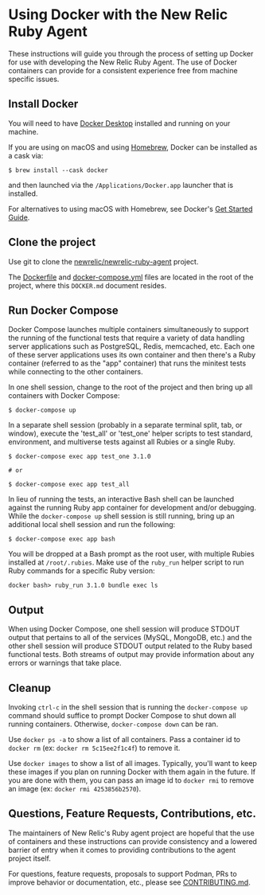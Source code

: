 # Using Docker with the New Relic Ruby Agent

These instructions will guide you through the process of setting up Docker for
use with developing the New Relic Ruby Agent. The use of Docker containers can
provide for a consistent experience free from machine specific issues.

## Install Docker

You will need to have [Docker Desktop](https://www.docker.com/) installed and
running on your machine.

If you are using on macOS and using [Homebrew](https://brew.sh/), Docker can be
installed as a cask via:

```shell
$ brew install --cask docker
```

and then launched via the `/Applications/Docker.app` launcher that is installed.

For alternatives to using macOS with Homebrew, see Docker's
[Get Started Guide](https://www.docker.com/get-started).


## Clone the project

Use git to clone the [newrelic/newrelic-ruby-agent](https://github.com/newrelic/newrelic-ruby-agent)
project.

The [Dockerfile](Dockerfile) and [docker-compose.yml](docker-compose.yml)
files are located in the root of the project, where this `DOCKER.md`
document resides.


## Run Docker Compose

Docker Compose launches multiple containers simultaneously to support the
running of the functional tests that require a variety of data handling
server applications such as PostgreSQL, Redis, memcached, etc. Each one of
these server applications uses its own container and then there's a Ruby
container (referred to as the "app" container) that runs the minitest tests
while connecting to the other containers.

In one shell session, change to the root of the project and then bring up all
containers with Docker Compose:

```shell
$ docker-compose up
```

In a separate shell session (probably in a separate terminal split, tab, or
window), execute the 'test_all' or 'test_one' helper scripts to test standard,
environment, and multiverse tests against all Rubies or a single Ruby.

```shell
$ docker-compose exec app test_one 3.1.0

# or

$ docker-compose exec app test_all
```

In lieu of running the tests, an interactive Bash shell can be
launched against the running Ruby app container for development and/or
debugging. While the `docker-compose up` shell session is still running,
bring up an additional local shell session and run the following:

```shell
$ docker-compose exec app bash
```

You will be dropped at a Bash prompt as the root user, with multiple
Rubies installed at `/root/.rubies`. Make use of the `ruby_run` helper
script to run Ruby commands for a specific Ruby version:

```shell
docker bash> ruby_run 3.1.0 bundle exec ls
```


## Output

When using Docker Compose, one shell session will produce STDOUT output that
pertains to all of the services (MySQL, MongoDB, etc.) and the other shell
session will produce STDOUT output related to the Ruby based functional tests.
Both streams of output may provide information about any errors or warnings
that take place.


## Cleanup

Invoking `ctrl-c` in the shell session that is running the `docker-compose up`
command should suffice to prompt Docker Compose to shut down all running
containers. Otherwise, `docker-compose down` can be ran.

Use `docker ps -a` to show a list of all containers. Pass a container id to
`docker rm` (ex: `docker rm 5c15ee2f1c4f`) to remove it.

Use `docker images` to show a list of all images. Typically, you'll want to
keep these images if you plan on running Docker with them again in the future.
If you are done with them, you can pass an image id to `docker rmi` to remove
an image (ex: `docker rmi 4253856b2570`).


## Questions, Feature Requests, Contributions, etc.

The maintainers of New Relic's Ruby agent project are hopeful that the use of
containers and these instructions can provide consistency and a lowered barrier
of entry when it comes to providing contributions to the agent project itself.

For questions, feature requests, proposals to support Podman, PRs to improve
behavior or documentation, etc., please see [CONTRIBUTING.md](CONTRIBUTING.md).
